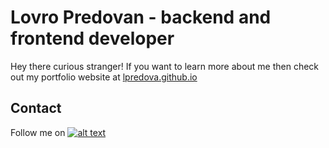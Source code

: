 
[1.1]: http://i.imgur.com/tXSoThF.png (twitter icon with padding)
[1]: https://twitter.com/lovro_p


# Lovro Predovan - backend and frontend developer

Hey there curious stranger! 
If you want to learn more about me then check out my portfolio website at [lpredova.github.io](http://lpredova.github.io/) 



## Contact




Follow me on [![alt text][1.1]][1]

